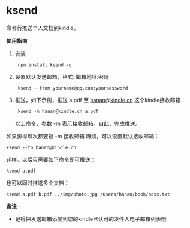 ksend
=====

命令行推送个人文档到kindle。

**使用指南**

1. 安装

        npm install ksend -g

2. 设置默认发送邮箱，格式: 邮箱地址:密码

        ksend --from yourname@qq.com:yourpassword

3. 推送，如下示例，推送 a.pdf 至 hanan@kindle.cn 这个kindle接收邮箱：

        ksend -m hanan@kindle.cn a.pdf

    以上命令，参数 -m 表示接收邮箱。自此，完成推送。

如果脚得每次都要敲 -m 接收邮箱 麻烦，可以设置默认接收邮箱：

    ksend --to hanan@kindle.cn

这样，以后只需要如下命令即可推送：

    ksend a.pdf

也可以同时推送多个文档：

    ksend a.pdf b.pdf ../img/photo.jpg /Users/hanan/book/ooxx.txt

**备注**

- 记得把发送邮箱添加到您的kindle已认可的发件人电子邮箱列表哦